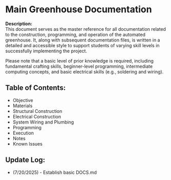 # Main Greenhouse Documentation

**Description:**  
This document serves as the master reference for all documentation related to the construction, programming, and operation of the automated greenhouse. It, along with subsequent documentation files, is written in a detailed and accessible style to support students of varying skill levels in successfully implementing the project.  

Please note that a basic level of prior knowledge is required, including fundamental crafting skills, beginner-level programming, intermediate computing concepts, and basic electrical skills (e.g., soldering and wiring).

## Table of Contents:
- Objective
- Materials
- Structural Construction
- Electrical Construction
- System Wiring and Plumbing
- Programming
- Execution
- Notes
- Known Issues

## Update Log:
- (7/20/2025) - Establish basic DOCS.md
